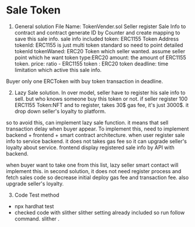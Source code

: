 # Sale Token
1. General solution
 File Name: TokenVender.sol
 Seller register Sale Info to contract and contract generate ID by Counter and create mapping
 to save this sale info. 
 sale info included 
 token: ERC1155 Token Address 
 tokenId: ERC1155 is just multi token standard so need to point detailed tokenId
 tokenWaned: ERC20 Token which seller wanted. assume seller point which he want token type:ERC20
 amount: the amount of ERC1155 token.
 price: ratio - ERC1155 token : ERC20 token
 deadline: time limitation which active this sale info. 

 Buyer only one ERCToken with buy token transaction in deadline. 

 2. Lazy Sale solution. 
 In over model, seller have to register his sale info to sell. 
 but who knows someone buy this token or not. 
 if seller register 100 ERC1155 Token:NFT and to register, takes 30$ gas fee, it's just 3000$. 
 it drop down seller's loyalty to platform. 

 so to avoid this, can implement lazy sale function. it means that sell transaction delay when buyer appear. 
 To implement this, need to implement backend + frontend + smart contract architecture. 
 when user register sale info to service backend. it does not takes gas fee so it can upgrade seller's loyalty about service. frontend display registered sale info by API with backend. 

 when buyer want to take one from this list, lazy seller smart contact will implement this. 
 in second solution, it does not need register process and fetch sales code so decrease initial deploy gas fee and transaction fee. also upgrade seller's loyalty. 

 3. Code Test method 
 - npx hardhat test 
 - checked code with slither
    slither setting already included so run follow command. 
    slither . 
